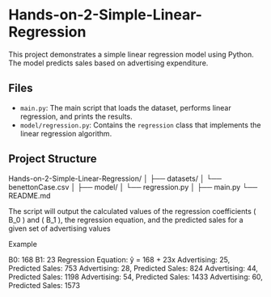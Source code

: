 # Hands-on-2-Simple-Linear-Regression

This project demonstrates a simple linear regression model using Python. The model predicts sales based on advertising expenditure.

## Files

- `main.py`: The main script that loads the dataset, performs linear regression, and prints the results.
- `model/regression.py`: Contains the `regression` class that implements the linear regression algorithm.

## Project Structure

Hands-on-2-Simple-Linear-Regression/
│
├── datasets/
│   └── benettonCase.csv
│
├── model/
│   └── regression.py
│
├── main.py
└── README.md


The script will output the calculated values of the regression coefficients ( B_0 ) and ( B_1 ), the regression equation, and the predicted sales for a given set of advertising values

Example 

B0: 168
B1: 23
Regression Equation: ŷ = 168 + 23x
Advertising: 25, Predicted Sales: 753
Advertising: 28, Predicted Sales: 824
Advertising: 44, Predicted Sales: 1198
Advertising: 54, Predicted Sales: 1433
Advertising: 60, Predicted Sales: 1573



